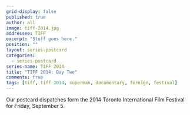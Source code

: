 ```yaml
---
grid-display: false
published: true
author: all
image: tiff-2014.jpg
addressee: TIFF
excerpt: "Stuff goes here."
position: ""
layout: series-postcard
categories:
  - series-postcard
series-name: TIFF 2014
title: "TIFF 2014: Day Two"
comments: true
tags: [tiff, tiff 2014, superman, documentary, foreign, festival]
---
```

Our postcard dispatches form the 2014 Toronto International Film Festival for Friday, September 5.